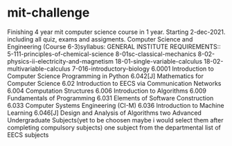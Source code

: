 # mit-challenge
Finishing 4 year mit computer science course in 1 year. Starting 2-dec-2021.
including all quiz, exams and assigments.
Computer Science and Engineering (Course 6-3)syllabus:
GENERAL INSTITUTE REQUIREMENTS::
5-111-principles-of-chemical-science
8-01sc-classical-mechanics
8-02-physics-ii-electricity-and-magnetism
18-01-single-variable-calculus
18-02-multivariable-calculus
7-016-introductory-biology
6.0001	Introduction to Computer Science Programming in Python
6.042[J]	Mathematics for Computer Science
6.02 Introduction to EECS via Communication Networks
6.004	Computation Structures
6.006	Introduction to Algorithms
6.009	Fundamentals of Programming
6.031	Elements of Software Construction
6.033	Computer Systems Engineering (CI-M)
6.036	Introduction to Machine Learning
6.046[J]	Design and Analysis of Algorithms
 two Advanced Undergraduate Subjects(yet to be choosen maybe i would select them after completing compulsory subjects)
 one subject from the departmental list of EECS subjects
